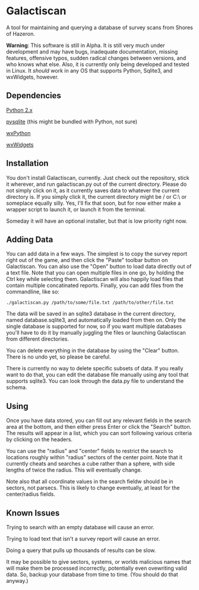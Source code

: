 Galactiscan
===========

A tool for maintaining and querying a database of survey scans from Shores of Hazeron.

**Warning**:  This software is still in Alpha.  It is still very much under development and may have bugs, inadequate documentation, missing features, offensive typos, sudden radical changes between versions, and who knows what else.  Also, it is currently only being developed and tested in Linux.  It *should* work in any OS that supports Python, Sqlite3, and wxWidgets, however.



Dependencies
------------

[Python 2.x](http://www.python.org/)

[pysqlite](https://pypi.python.org/pypi/pysqlite) (this might be bundled with Python, not sure)

[wxPython](http://www.wxpython.org/)

[wxWidgets](http://www.wxwidgets.org/)



Installation
------------

You don't install Galactiscan, currently.  Just check out the repository, stick it wherever, and run galactiscan.py out of the current directory.  Please do not simply click on it, as it currently saves data to whatever the current directory is.  If you simply click it, the current directory might be / or C:\ or someplace equally silly.  Yes, I'll fix that soon, but for now either make a wrapper script to launch it, or launch it from the terminal.

Someday it will have an optional installer, but that is low priority right now.



Adding Data
-----------

You can add data in a few ways.  The simplest is to copy the survey report right out of the game, and then click the "Paste" toolbar button on Galactiscan.  You can also use the "Open" button to load data directly out of a text file.  Note that you can open multiple files in one go, by holding the Ctrl key while selecting them.  Galactiscan will also happily load files that contain multiple concatinated reports.  Finally, you can add files from the commandline, like so:

`./galactiscan.py /path/to/some/file.txt /path/to/other/file.txt`

The data will be saved in an sqlite3 database in the current directory, named database.sqlite3, and automatically loaded from then on.  Only the single database is supported for now, so if you want multiple databases you'll have to do it by manually juggling the files or launching Galactiscan from different directories.

You can delete everything in the database by using the "Clear" button.  There is no undo yet, so please be careful.

There is currently no way to delete specific subsets of data.  If you really want to do that, you can edit the database file manually using any tool that supports sqlite3.  You can look through the data.py file to understand the schema.



Using
-----

Once you have data stored, you can fill out any relevant fields in the search area at the bottom, and then either press Enter or click the "Search" button.  The results will appear in a list, which you can sort following various criteria by clicking on the headers.

You can use the "radius" and "center" fields to restrict the search to locations roughly within "radius" sectors of the center point.  Note that it currently cheats and searches a cube rather than a sphere, with side lengths of twice the radius.  This will eventually change.

Note also that all coordinate values in the search fieldw should be in sectors, not parsecs.  This is likely to change eventually, at least for the center/radius fields.


Known Issues
------------

Trying to search with an empty database will cause an error.

Trying to load text that isn't a survey report will cause an error.

Doing a query that pulls up thousands of results can be slow.

It may be possible to give sectors, systems, or worlds malicious names that will make them be processed incorrectly, potentially even ovewriting valid data.  So, backup your database from time to time.  (You should do that anyway.)
